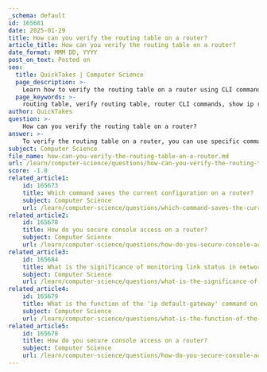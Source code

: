 ```yaml
---
_schema: default
id: 165681
date: 2025-01-29
title: How can you verify the routing table on a router?
article_title: How can you verify the routing table on a router?
date_format: MMM DD, YYYY
post_on_text: Posted on
seo:
  title: QuickTakes | Computer Science
  page_description: >-
    Learn how to verify the routing table on a router using CLI commands such as 'show ip route' for IPv4 and 'show ipv6 route' for IPv6, as well as checking the status of router interfaces.
  page_keywords: >-
    routing table, verify routing table, router CLI commands, show ip route, show ipv6 route, network management, router interfaces, troubleshooting, operational status, IP addresses
author: QuickTakes
question: >-
    How can you verify the routing table on a router?
answer: >-
    To verify the routing table on a router, you can use specific commands in the Command Line Interface (CLI). The most common command to display the IPv4 routing table is:\n\n```plaintext\nRouter# show ip route\n```\n\nThis command provides a detailed view of the routing table, including the sources of routes such as directly connected networks, static routes, and dynamically learned routes. Each entry in the routing table helps the router make informed forwarding decisions based on the destination IP address of incoming packets.\n\nFor IPv6 routing tables, you can use the following command:\n\n```plaintext\nRouter# show ipv6 route\n```\n\nIn addition to checking the routing table, you may also want to verify the status of the router interfaces. The command for this is:\n\n```plaintext\nRouter# show ip interface brief\n```\n\nThis command gives a summary of all interfaces on the router, including their IP addresses and operational status, which is crucial for ensuring that the interfaces are correctly configured and active.\n\nOverall, these commands are essential for network management and troubleshooting, allowing you to confirm that the routing configurations are functioning as intended.
subject: Computer Science
file_name: how-can-you-verify-the-routing-table-on-a-router.md
url: /learn/computer-science/questions/how-can-you-verify-the-routing-table-on-a-router
score: -1.0
related_article1:
    id: 165673
    title: Which command saves the current configuration on a router?
    subject: Computer Science
    url: /learn/computer-science/questions/which-command-saves-the-current-configuration-on-a-router
related_article2:
    id: 165678
    title: How do you secure console access on a router?
    subject: Computer Science
    url: /learn/computer-science/questions/how-do-you-secure-console-access-on-a-router
related_article3:
    id: 165684
    title: What is the significance of monitoring link status in network management?
    subject: Computer Science
    url: /learn/computer-science/questions/what-is-the-significance-of-monitoring-link-status-in-network-management
related_article4:
    id: 165679
    title: What is the function of the 'ip default-gateway' command on a switch?
    subject: Computer Science
    url: /learn/computer-science/questions/what-is-the-function-of-the-ip-defaultgateway-command-on-a-switch
related_article5:
    id: 165678
    title: How do you secure console access on a router?
    subject: Computer Science
    url: /learn/computer-science/questions/how-do-you-secure-console-access-on-a-router
---
```


&nbsp;